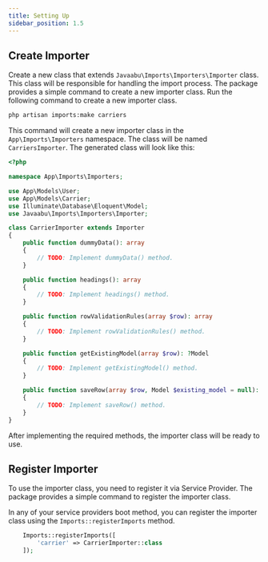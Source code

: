 ```yaml
---
title: Setting Up
sidebar_position: 1.5
---
```


## Create Importer
Create a new class that extends `Javaabu\Imports\Importers\Importer` class. This class will be responsible for handling the import process.
The package provides a simple command to create a new importer class. Run the following command to create a new importer class.

```bash
php artisan imports:make carriers
```

This command will create a new importer class in the `App\Imports\Importers` namespace. The class will be named `CarriersImporter`.
The generated class will look like this:

```php
<?php

namespace App\Imports\Importers;

use App\Models\User;
use App\Models\Carrier;
use Illuminate\Database\Eloquent\Model;
use Javaabu\Imports\Importers\Importer;

class CarrierImporter extends Importer
{
    public function dummyData(): array
    {
        // TODO: Implement dummyData() method.
    }

    public function headings(): array
    {
        // TODO: Implement headings() method.
    }

    public function rowValidationRules(array $row): array
    {
        // TODO: Implement rowValidationRules() method.
    }

    public function getExistingModel(array $row): ?Model
    {
        // TODO: Implement getExistingModel() method.
    }

    public function saveRow(array $row, Model $existing_model = null): Model
    {
        // TODO: Implement saveRow() method.
    }
}
```

After implementing the required methods, the importer class will be ready to use. 

## Register Importer
To use the importer class, you need to register it via Service Provider. The package provides a simple command to register the importer class.

In any of your service providers boot method, you can register the importer class using the `Imports::registerImports` method.

```php
    Imports::registerImports([
        'carrier' => CarrierImporter::class
    ]);
```

